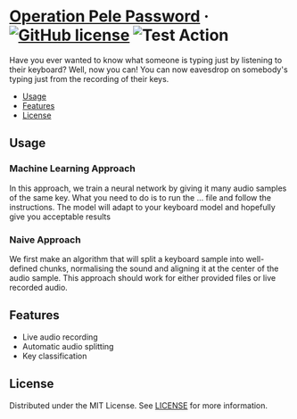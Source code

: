# [Operation Pele Password](./README.md) &middot; [![GitHub license]](./LICENSE) ![Test Action]

Have you ever wanted to know what someone is typing just by listening to their
keyboard? Well, now you can! You can now eavesdrop on somebody's typing just
from the recording of their keys.

<!-- Table of Contents -->

- [Usage](#usage)
- [Features](#features)
- [License](#license)

## Usage

### Machine Learning Approach

In this approach, we train a neural network by giving it many audio samples of
the same key. What you need to do is to run the ... file and follow the
instructions. The model will adapt to your keyboard model and hopefully give you
acceptable results

### Naive Approach

We first make an algorithm that will split a keyboard sample into well-defined
chunks, normalising the sound and aligning it at the center of the audio sample.
This approach should work for either provided files or live recorded audio.

## Features

* Live audio recording
* Automatic audio splitting
* Key classification


## License

Distributed under the MIT License. See [LICENSE](./LICENSE) for more information.



<!-- Shields.io links -->

[gitHub license]: https://img.shields.io/badge/license-MIT-blue.svg
[test action]: https://github.com/rmenai/operation-pele-password/actions/workflows/test.yaml/badge.svg

